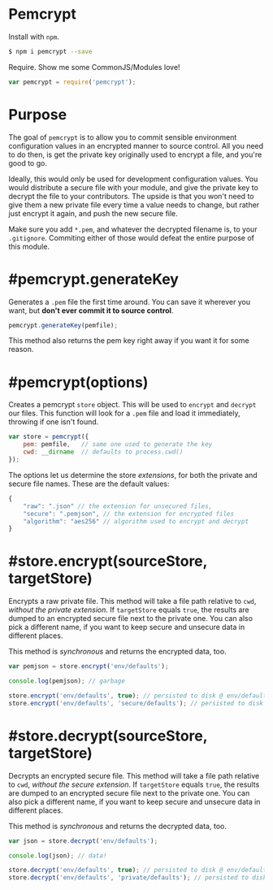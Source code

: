 # Pemcrypt

Install with `npm`.

```bash
$ npm i pemcrypt --save
```

Require. Show me some CommonJS/Modules love!

```js
var pemcrypt = require('pemcrypt');
```

# Purpose

The goal of `pemcrypt` is to allow you to commit sensible environment configuration values in an encrypted manner to source control. All you need to do then, is get the private key originally used to encrypt a file, and you're good to go.

Ideally, this would only be used for development configuration values. You would distribute a secure file with your module, and give the private key to decrypt the file to your contributors. The upside is that you won't need to give them a new private file every time a value needs to change, but rather just encrypt it again, and push the new secure file.

Make sure you add `*.pem`, and whatever the decrypted filename is, to your `.gitignore`. Commiting either of those would defeat the entire purpose of this module.

# #pemcrypt.generateKey

Generates a `.pem` file the first time around. You can save it wherever you want, but **don't ever commit it to source control**.

```js
pemcrypt.generateKey(pemfile);
```

This method also returns the pem key right away if you want it for some reason.

# #pemcrypt(options)

Creates a pemcrypt `store` object. This will be used to `encrypt` and `decrypt` our files. This function will look for a `.pem` file and load it immediately, throwing if one isn't found.

```js
var store = pemcrypt({
    pem: pemfile,   // same one used to generate the key
    cwd: __dirname  // defaults to process.cwd()
});
```

The options let us determine the store _extensions_, for both the private and secure file names. These are the default values:

```js
{
    "raw": ".json" // the extension for unsecured files,
    "secure": ".pemjson", // the extension for encrypted files
    "algorithm": "aes256" // algorithm used to encrypt and decrypt
}
```

# #store.encrypt(sourceStore, targetStore)

Encrypts a raw private file. This method will take a file path relative to `cwd`, _without the private extension_. If `targetStore` equals `true`, the results are dumped to an encrypted secure file next to the private one. You can also pick a different name, if you want to keep secure and unsecure data in different places.

This method is _synchronous_ and returns the encrypted data, too.

```js
var pemjson = store.encrypt('env/defaults');

console.log(pemjson); // garbage

store.encrypt('env/defaults', true); // persisted to disk @ env/defaults.pemjson
store.encrypt('env/defaults', 'secure/defaults'); // persisted to disk @ secure/defaults.pemjson
```

# #store.decrypt(sourceStore, targetStore)

Decrypts an encrypted secure file. This method will take a file path relative to `cwd`, _without the secure extension_. If `targetStore` equals `true`, the results are dumped to an encrypted secure file next to the private one. You can also pick a different name, if you want to keep secure and unsecure data in different places.

This method is _synchronous_ and returns the decrypted data, too.

```js
var json = store.decrypt('env/defaults');

console.log(json); // data!

store.decrypt('env/defaults', true); // persisted to disk @ env/defaults.json
store.decrypt('env/defaults', 'private/defaults'); // persisted to disk @ private/defaults.json
```
